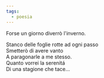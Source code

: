 ```yaml
---
tags:
  - poesia
---
```

Forse un giorno diverrò l'inverno.  
  
Stanco delle foglie rotte ad ogni passo  
Smetterò di avere vanto  
A paragonarle a me stesso.  
Quanto vorrei la serenitá  
Di una stagione che tace...